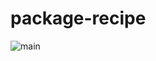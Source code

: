 # package-recipe

![main](https://github.com/OWNER/package-recipe/actions/workflows/ci.yml/badge.svg?branch=main)
